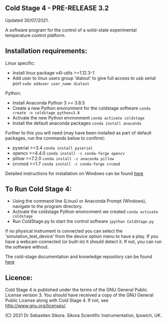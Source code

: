Cold Stage 4 - PRE-RELEASE 3.2
------------------------------
Updated 30/07/2021.

A software program for the control of a solid-state experimental temperature control platform.


Installation requirements:
-------------------------

Linux specific:
* Install linux package v4l-utils >=1.12.3-1
* Add user to linux users group 'dialout' to give full access to usb serial port `sudo adduser user_name dialout`

Python:
* Install Anaconda Python 3 >= 3.8.5
* Create a new Python environment for the coldstage software `conda create -n coldstage python=3.8`
* Activate the new Python environment `conda activate coldstage`
* Install the default anaconda packages `conda install anaconda`

Further to this you will need (may have been installed as part of default packages, run the commands below to confirm):
* pyserial >=3.4 `conda install pyserial`
* opencv >=4.4.0 `conda install -c conda-forge opencv`
* pillow >=7.2.0 `conda install -c anaconda pillow`
* crcmod >=1.7 `conda install -c conda-forge crcmod`

Detailed instructions for installation on Windows can be found [here](documentation/getting_started/installation_on_windows.md)

To Run Cold Stage 4:
--------------------

* Using the command line (Linux) or Anaconda Prompt (Windows), navigate to the program directory.
* Activate the coldstage Python environment we created `conda activate coldstage`
* Run ColdStage.py to start the control software `ipython ColdStage.py`

If no physical instrument is connected you can select the 'simulation_test_device' from the device option menu to have a play. If you have a webcam connected (or built-in) it should detect it. If not, you can run the software without.

The cold-stage documentation and knowledge repository can be found [here](documentation/documentation.md)

Licence:
--------

Cold Stage 4 is published under the terms of the GNU General Public License version 3. You should have received a copy of the GNU General Public License
along with Cold Stage 4. If not, see <http://www.gnu.org/licenses/>.


(C) 2021 Dr Sebastien Sikora.
Sikora Scientific Instrumentation, Ipswich, UK.
